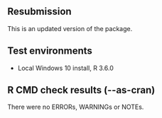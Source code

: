 ## Resubmission
This is an updated version of the package.


## Test environments
* Local Windows 10 install, R 3.6.0

## R CMD check results (--as-cran)
There were no ERRORs, WARNINGs or NOTEs.

